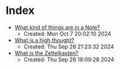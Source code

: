 # Index

- [What kind of things are in a Note?](docs/highthoughts/0.md)
  - Created: Mon Oct  7 20:02:10 2024
- [What is a high thought?](docs/highthoughts/README.md)
  - Created: Thu Sep 26 21:23:32 2024
- [What is the Zettelkasten?](docs/zettels/README.md)
  - Created: Thu Sep 26 18:09:28 2024

